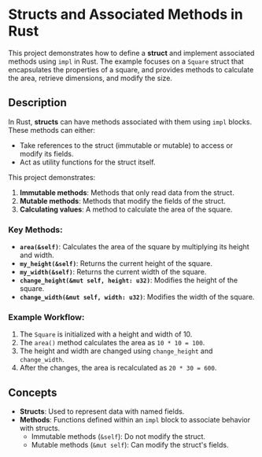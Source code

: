 # Structs and Associated Methods in Rust

This project demonstrates how to define a **struct** and implement associated methods using `impl` in Rust. The example focuses on a `Square` struct that encapsulates the properties of a square, and provides methods to calculate the area, retrieve dimensions, and modify the size.

## Description

In Rust, **structs** can have methods associated with them using `impl` blocks. These methods can either:
- Take references to the struct (immutable or mutable) to access or modify its fields.
- Act as utility functions for the struct itself.

This project demonstrates:
1. **Immutable methods**: Methods that only read data from the struct.
2. **Mutable methods**: Methods that modify the fields of the struct.
3. **Calculating values**: A method to calculate the area of the square.

### Key Methods:

- **`area(&self)`**: Calculates the area of the square by multiplying its height and width.
- **`my_height(&self)`**: Returns the current height of the square.
- **`my_width(&self)`**: Returns the current width of the square.
- **`change_height(&mut self, height: u32)`**: Modifies the height of the square.
- **`change_width(&mut self, width: u32)`**: Modifies the width of the square.

### Example Workflow:

1. The `Square` is initialized with a height and width of 10.
2. The `area()` method calculates the area as `10 * 10 = 100`.
3. The height and width are changed using `change_height` and `change_width`.
4. After the changes, the area is recalculated as `20 * 30 = 600`.

## Concepts

- **Structs**: Used to represent data with named fields.
- **Methods**: Functions defined within an `impl` block to associate behavior with structs.
    - Immutable methods (`&self`): Do not modify the struct.
    - Mutable methods (`&mut self`): Can modify the struct's fields.
